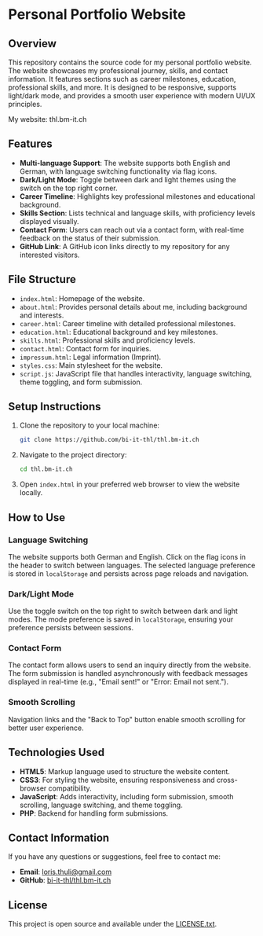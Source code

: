 # Personal Portfolio Website

## Overview

This repository contains the source code for my personal portfolio website. The website showcases my professional journey, skills, and contact information. It features sections such as career milestones, education, professional skills, and more. It is designed to be responsive, supports light/dark mode, and provides a smooth user experience with modern UI/UX principles. 

My website: thl.bm-it.ch

## Features

- **Multi-language Support**: The website supports both English and German, with language switching functionality via flag icons.
- **Dark/Light Mode**: Toggle between dark and light themes using the switch on the top right corner.
- **Career Timeline**: Highlights key professional milestones and educational background.
- **Skills Section**: Lists technical and language skills, with proficiency levels displayed visually.
- **Contact Form**: Users can reach out via a contact form, with real-time feedback on the status of their submission.
- **GitHub Link**: A GitHub icon links directly to my repository for any interested visitors.

## File Structure

- `index.html`: Homepage of the website.
- `about.html`: Provides personal details about me, including background and interests.
- `career.html`: Career timeline with detailed professional milestones.
- `education.html`: Educational background and key milestones.
- `skills.html`: Professional skills and proficiency levels.
- `contact.html`: Contact form for inquiries.
- `impressum.html`: Legal information (Imprint).
- `styles.css`: Main stylesheet for the website.
- `script.js`: JavaScript file that handles interactivity, language switching, theme toggling, and form submission.

## Setup Instructions

1. Clone the repository to your local machine:
    ```bash
    git clone https://github.com/bi-it-thl/thl.bm-it.ch
    ```

2. Navigate to the project directory:
    ```bash
    cd thl.bm-it.ch
    ```

3. Open `index.html` in your preferred web browser to view the website locally.

## How to Use

### Language Switching

The website supports both German and English. Click on the flag icons in the header to switch between languages. The selected language preference is stored in `localStorage` and persists across page reloads and navigation.

### Dark/Light Mode

Use the toggle switch on the top right to switch between dark and light modes. The mode preference is saved in `localStorage`, ensuring your preference persists between sessions.

### Contact Form

The contact form allows users to send an inquiry directly from the website. The form submission is handled asynchronously with feedback messages displayed in real-time (e.g., "Email sent!" or "Error: Email not sent.").

### Smooth Scrolling

Navigation links and the "Back to Top" button enable smooth scrolling for better user experience.

## Technologies Used

- **HTML5**: Markup language used to structure the website content.
- **CSS3**: For styling the website, ensuring responsiveness and cross-browser compatibility.
- **JavaScript**: Adds interactivity, including form submission, smooth scrolling, language switching, and theme toggling.
- **PHP**: Backend for handling form submissions.

## Contact Information

If you have any questions or suggestions, feel free to contact me:

- **Email**: [loris.thuli@gmail.com](mailto:loris.thuli@gmail.com)
- **GitHub**: [bi-it-thl/thl.bm-it.ch](https://github.com/bi-it-thl/thl.bm-it.ch)

## License

This project is open source and available under the [LICENSE.txt](LICENSE.txt).
